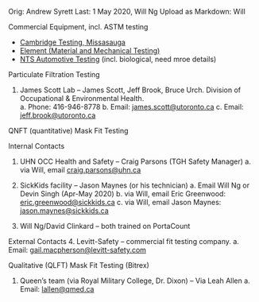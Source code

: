 Orig: Andrew Syrett
Last: 1 May 2020, Will Ng
Upload as Markdown: Will

Commercial Equipment, incl. ASTM testing
- [Cambridge Testing, Missasauga](http://www.cambridgematerials.com/)
- [Element (Material and Mechanical Testing)](https://www.element.com/locations/the-americas/burlington)
- [NTS Automotive Testing](https://www.nts.com/location/kitchener-ontario/) (incl. biological, need mroe details)

Particulate Filtration Testing

1.	 James Scott Lab – James Scott, Jeff Brook, Bruce Urch.  Division of Occupational & Environmental Health.  
a.	Phone: 416-946-8778
b.	Email: james.scott@utoronto.ca
c.	Email: jeff.brook@utoronto.ca

QNFT (quantitative) Mask Fit Testing

Internal Contacts
1.	UHN OCC Health and Safety – Craig Parsons (TGH Safety Manager)
a.	via Will, email craig.parsons@uhn.ca
2.	SickKids facility – Jason Maynes (or his technician)
a.	Email Will Ng or Devin Singh (Apr-May 2020)
b.	via Will, email Eric Greenwood: eric.greenwood@sickkids.ca
c.	via Will, email Jason Maynes: jason.maynes@sickkids.ca

3.	Will Ng/David Clinkard – both trained on PortaCount

External Contacts
4.	Levitt-Safety – commercial fit testing company.
a.	Email: gail.macpherson@levitt-safety.com

Qualitative (QLFT) Mask Fit Testing (Bitrex)

1.	Queen’s team (via Royal Military College, Dr. Dixon) – Via Leah Allen
a.	Email: lallen@qmed.ca
